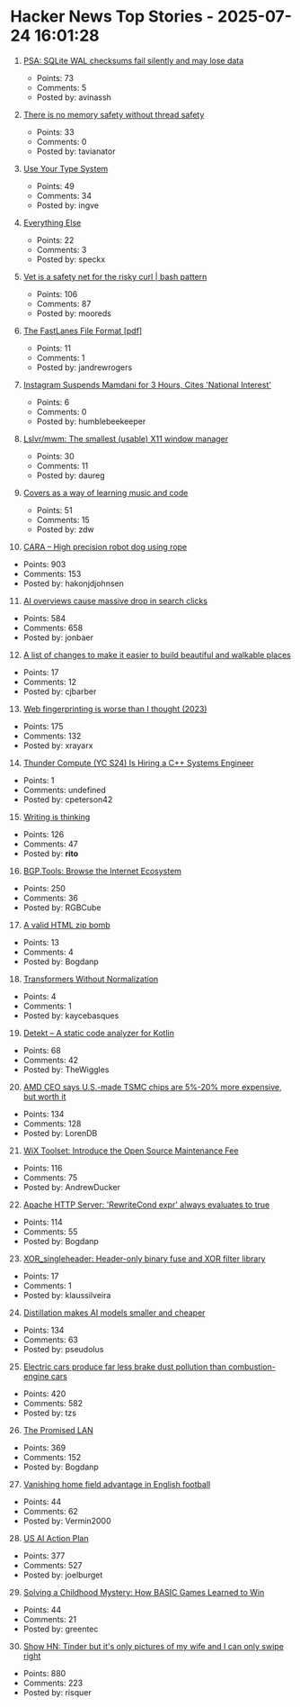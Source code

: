 # Hacker News Top Stories - 2025-07-24 16:01:28

1. [PSA: SQLite WAL checksums fail silently and may lose data](https://avi.im/blag/2025/sqlite-wal-checksum/)
   - Points: 73
   - Comments: 5
   - Posted by: avinassh

2. [There is no memory safety without thread safety](https://www.ralfj.de/blog/2025/07/24/memory-safety.html)
   - Points: 33
   - Comments: 0
   - Posted by: tavianator

3. [Use Your Type System](https://www.dzombak.com/blog/2025/07/use-your-type-system/)
   - Points: 49
   - Comments: 34
   - Posted by: ingve

4. [Everything Else](https://newleftreview.org/sidecar/posts/everything-else)
   - Points: 22
   - Comments: 3
   - Posted by: speckx

5. [Vet is a safety net for the risky curl | bash pattern](https://github.com/vet-run/vet)
   - Points: 106
   - Comments: 87
   - Posted by: mooreds

6. [The FastLanes File Format [pdf]](https://github.com/cwida/FastLanes/blob/dev/docs/specification.pdf)
   - Points: 11
   - Comments: 1
   - Posted by: jandrewrogers

7. [Instagram Suspends Mamdani for 3 Hours, Cites 'National Interest'](https://nycjournals.com/2025/07/21/instagram-suspends-zohran-mamdanis-account-leaked-memo-cites-national-interest-as-meta-tilts-right/)
   - Points: 6
   - Comments: 0
   - Posted by: humblebeekeeper

8. [Lslvr/mwm: The smallest (usable) X11 window manager](https://github.com/lslvr/mwm)
   - Points: 30
   - Comments: 11
   - Posted by: daureg

9. [Covers as a way of learning music and code](https://ntietz.com/blog/covers-as-a-way-of-learning/)
   - Points: 51
   - Comments: 15
   - Posted by: zdw

10. [CARA – High precision robot dog using rope](https://www.aaedmusa.com/projects/cara)
   - Points: 903
   - Comments: 153
   - Posted by: hakonjdjohnsen

11. [AI overviews cause massive drop in search clicks](https://arstechnica.com/ai/2025/07/research-shows-google-ai-overviews-reduce-website-clicks-by-almost-half/)
   - Points: 584
   - Comments: 658
   - Posted by: jonbaer

12. [A list of changes to make it easier to build beautiful and walkable places](https://chrisbarber.co/A+list+of+changes+to+make+it+easier+to+build+beautiful+%26+walkable+places)
   - Points: 17
   - Comments: 12
   - Posted by: cjbarber

13. [Web fingerprinting is worse than I thought (2023)](https://www.bitestring.com/posts/2023-03-19-web-fingerprinting-is-worse-than-I-thought.html)
   - Points: 175
   - Comments: 132
   - Posted by: xrayarx

14. [Thunder Compute (YC S24) Is Hiring a C++ Systems Engineer](https://www.ycombinator.com/companies/thunder-compute/jobs/DhML6Uf-c-systems-engineer)
   - Points: 1
   - Comments: undefined
   - Posted by: cpeterson42

15. [Writing is thinking](https://www.nature.com/articles/s44222-025-00323-4)
   - Points: 126
   - Comments: 47
   - Posted by: __rito__

16. [BGP.Tools: Browse the Internet Ecosystem](https://bgp.tools/)
   - Points: 250
   - Comments: 36
   - Posted by: RGBCube

17. [A valid HTML zip bomb](https://ache.one/notes/html_zip_bomb)
   - Points: 13
   - Comments: 4
   - Posted by: Bogdanp

18. [Transformers Without Normalization](https://arxiv.org/abs/2503.10622)
   - Points: 4
   - Comments: 1
   - Posted by: kaycebasques

19. [Detekt – A static code analyzer for Kotlin](https://detekt.dev/)
   - Points: 68
   - Comments: 42
   - Posted by: TheWiggles

20. [AMD CEO says U.S.-made TSMC chips are 5%-20% more expensive, but worth it](https://www.tomshardware.com/tech-industry/amd-ceo-says-u-s-made-tsmc-chips-are-more-expensive-but-worth-it-costs-more-than-5-percent-but-less-than-20-percent-higher-than-taiwan-sourced-alternative)
   - Points: 134
   - Comments: 128
   - Posted by: LorenDB

21. [WiX Toolset: Introduce the Open Source Maintenance Fee](https://github.com/wixtoolset/issues/issues/8974)
   - Points: 116
   - Comments: 75
   - Posted by: AndrewDucker

22. [Apache HTTP Server: 'RewriteCond expr' always evaluates to true](https://github.com/apache/httpd/commit/8abb3d06b23975705ebcf4bf4476464fd0b9bd0b)
   - Points: 114
   - Comments: 55
   - Posted by: Bogdanp

23. [XOR_singleheader: Header-only binary fuse and XOR filter library](https://github.com/FastFilter/xor_singleheader)
   - Points: 17
   - Comments: 1
   - Posted by: klaussilveira

24. [Distillation makes AI models smaller and cheaper](https://www.quantamagazine.org/how-distillation-makes-ai-models-smaller-and-cheaper-20250718/)
   - Points: 134
   - Comments: 63
   - Posted by: pseudolus

25. [Electric cars produce far less brake dust pollution than combustion-engine cars](https://modernengineeringmarvels.com/2025/07/22/surprising-science-how-electric-cars-quietly-transform-urban-air/)
   - Points: 420
   - Comments: 582
   - Posted by: tzs

26. [The Promised LAN](https://tpl.house/)
   - Points: 369
   - Comments: 152
   - Posted by: Bogdanp

27. [Vanishing home field advantage in English football](https://blog.engora.com/2025/07/vanishing-home-field-advantage-in.html)
   - Points: 44
   - Comments: 62
   - Posted by: Vermin2000

28. [US AI Action Plan](https://www.ai.gov/action-plan)
   - Points: 377
   - Comments: 527
   - Posted by: joelburget

29. [Solving a Childhood Mystery: How BASIC Games Learned to Win](https://sublevelgames.github.io/blogs/2025-07-20-basic-game-hexapawn/)
   - Points: 44
   - Comments: 21
   - Posted by: greentec

30. [Show HN: Tinder but it's only pictures of my wife and I can only swipe right](https://trytender.app/)
   - Points: 880
   - Comments: 223
   - Posted by: risquer

